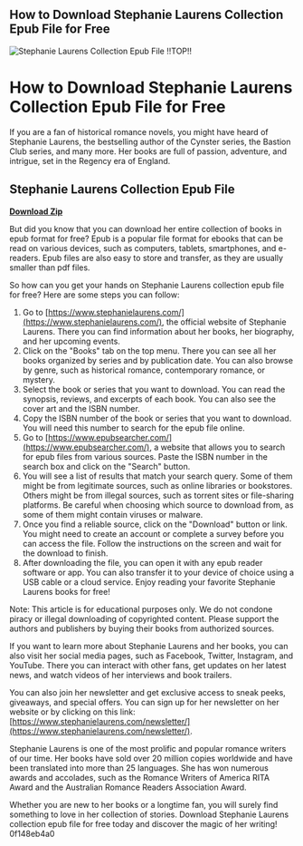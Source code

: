 ## How to Download Stephanie Laurens Collection Epub File for Free

 
![Stephanie Laurens Collection Epub File !!TOP!!](https://encrypted-tbn1.gstatic.com/images?q=tbn:ANd9GcTl2qokXYQ3w2W9m3CWUHtn1aQCs4CL3bYezjEtf1ryCgRVYiheoiC1EK4)

 
# How to Download Stephanie Laurens Collection Epub File for Free
 
If you are a fan of historical romance novels, you might have heard of Stephanie Laurens, the bestselling author of the Cynster series, the Bastion Club series, and many more. Her books are full of passion, adventure, and intrigue, set in the Regency era of England.
 
## Stephanie Laurens Collection Epub File


[**Download Zip**](https://www.google.com/url?q=https%3A%2F%2Fbltlly.com%2F2tKEQh&sa=D&sntz=1&usg=AOvVaw0lJssteleR31aqPSiUew2y)

 
But did you know that you can download her entire collection of books in epub format for free? Epub is a popular file format for ebooks that can be read on various devices, such as computers, tablets, smartphones, and e-readers. Epub files are also easy to store and transfer, as they are usually smaller than pdf files.
 
So how can you get your hands on Stephanie Laurens collection epub file for free? Here are some steps you can follow:
 
1. Go to [https://www.stephanielaurens.com/](https://www.stephanielaurens.com/), the official website of Stephanie Laurens. There you can find information about her books, her biography, and her upcoming events.
2. Click on the "Books" tab on the top menu. There you can see all her books organized by series and by publication date. You can also browse by genre, such as historical romance, contemporary romance, or mystery.
3. Select the book or series that you want to download. You can read the synopsis, reviews, and excerpts of each book. You can also see the cover art and the ISBN number.
4. Copy the ISBN number of the book or series that you want to download. You will need this number to search for the epub file online.
5. Go to [https://www.epubsearcher.com/](https://www.epubsearcher.com/), a website that allows you to search for epub files from various sources. Paste the ISBN number in the search box and click on the "Search" button.
6. You will see a list of results that match your search query. Some of them might be from legitimate sources, such as online libraries or bookstores. Others might be from illegal sources, such as torrent sites or file-sharing platforms. Be careful when choosing which source to download from, as some of them might contain viruses or malware.
7. Once you find a reliable source, click on the "Download" button or link. You might need to create an account or complete a survey before you can access the file. Follow the instructions on the screen and wait for the download to finish.
8. After downloading the file, you can open it with any epub reader software or app. You can also transfer it to your device of choice using a USB cable or a cloud service. Enjoy reading your favorite Stephanie Laurens books for free!

Note: This article is for educational purposes only. We do not condone piracy or illegal downloading of copyrighted content. Please support the authors and publishers by buying their books from authorized sources.
  
If you want to learn more about Stephanie Laurens and her books, you can also visit her social media pages, such as Facebook, Twitter, Instagram, and YouTube. There you can interact with other fans, get updates on her latest news, and watch videos of her interviews and book trailers.
 
You can also join her newsletter and get exclusive access to sneak peeks, giveaways, and special offers. You can sign up for her newsletter on her website or by clicking on this link: [https://www.stephanielaurens.com/newsletter/](https://www.stephanielaurens.com/newsletter/).
 
Stephanie Laurens is one of the most prolific and popular romance writers of our time. Her books have sold over 20 million copies worldwide and have been translated into more than 25 languages. She has won numerous awards and accolades, such as the Romance Writers of America RITA Award and the Australian Romance Readers Association Award.
 
Whether you are new to her books or a longtime fan, you will surely find something to love in her collection of stories. Download Stephanie Laurens collection epub file for free today and discover the magic of her writing!
 0f148eb4a0
